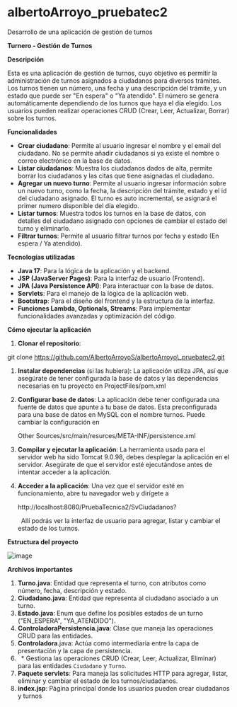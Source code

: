 # albertoArroyo_pruebatec2
Desarrollo de una aplicación de gestión de turnos

**Turnero - Gestión de Turnos**

**Descripción**

Esta es una aplicación de gestión de turnos, cuyo objetivo es permitir la administración de turnos asignados a ciudadanos para diversos trámites. Los turnos tienen un número, una fecha y una descripción del trámite, y un estado que puede ser "En espera" o "Ya atendido". El número se genera automáticamente dependiendo de los turnos que haya el día elegido. Los usuarios pueden realizar operaciones CRUD (Crear, Leer, Actualizar, Borrar) sobre los turnos.

**Funcionalidades**

- **Crear ciudadano**: Permite al usuario ingresar el nombre y el email del ciudadano. No se permite añadir ciudadanos si ya existe el nombre o correo electrónico en la base de datos.
- **Listar ciudadanos**: Muestra los ciudadanos dados de alta, permite borrar los ciudadanos y las citas que tiene asignadas el ciudadano.
- **Agregar un nuevo turno**: Permite al usuario ingresar información sobre un nuevo turno, como la fecha, la descripción del trámite, estado y el id del ciudadano asignado. El turno es auto incremental, se asignará el primer numero disponible del día elegido.
- **Listar turnos**: Muestra todos los turnos en la base de datos, con detalles del ciudadano asignado con opciones de cambiar el estado del turno y eliminarlo.
- **Filtrar turnos**: Permite al usuario filtrar turnos por fecha y estado (En espera / Ya atendido).

**Tecnologías utilizadas**

- **Java 17**: Para la lógica de la aplicación y el backend.
- **JSP (JavaServer Pages)**: Para la interfaz de usuario (Frontend).
- **JPA (Java Persistence API)**: Para interactuar con la base de datos.
- **Servlets**: Para el manejo de la lógica de la aplicación web.
- **Bootstrap**: Para el diseño del frontend y la estructura de la interfaz.
- **Funciones Lambda, Optionals, Streams**: Para implementar funcionalidades avanzadas y optimización del código.

**Cómo ejecutar la aplicación**

1. **Clonar el repositorio**:

git clone https://github.com/AlbertoArroyoS/albertoArroyo\_pruebatec2.git

1. **Instalar dependencias** (si las hubiera): La aplicación utiliza JPA, así que asegúrate de tener configurada la base de datos y las dependencias necesarias en tu proyecto en ProjectFiles/pom.xml
1. **Configurar base de datos**: La aplicación debe tener configurada una fuente de datos que apunte a tu base de datos. Esta preconfigurada para una base de datos en MySQL con el nombre turnos. Puede cambiar la configuración en 

   Other Sources/src/main/resurces/META-INF/persistence.xml

   <property name="javax.persistence.jdbc.url" value="jdbc:mysql://localhost:3306/turnos?serverTimezone=UTC"/>

1. **Compilar y ejecutar la aplicación**: La herramienta usada para el servidor web ha sido Tomcat 9.0.98, debes desplegar la aplicación en el servidor. Asegúrate de que el servidor esté ejecutándose antes de intentar acceder a la aplicación.
1. **Acceder a la aplicación**: Una vez que el servidor esté en funcionamiento, abre tu navegador web y dirígete a

   http://localhost:8080/PruebaTecnica2/SvCiudadanos?

   ` `Allí podrás ver la interfaz de usuario para agregar, listar y cambiar el estado de los turnos.

**Estructura del proyecto**

![image](https://github.com/user-attachments/assets/7aed7688-f484-4564-9bf4-a83882126290)


**Archivos importantes**

1. **Turno.java**: Entidad que representa el turno, con atributos como número, fecha, descripción y estado.
1. **Ciudadano.java**: Entidad que representa al ciudadano asociado a un turno.
1. **Estado.java**: Enum que define los posibles estados de un turno ("EN\_ESPERA", "YA\_ATENDIDO").
1. **ControladoraPersistencia.java**: Clase que maneja las operaciones CRUD para las entidades.
1. **Controladora**.java: Actúa como intermediaria entre la capa de presentación y la capa de persistencia.
1. ` `\* Gestiona las operaciones CRUD (Crear, Leer, Actualizar, Eliminar) para las entidades `Ciudadano` y `Turno`.
1. **Paquete servlets**: Para maneja las solicitudes HTTP para agregar, listar, eliminar y cambiar el estado de los turnos/ciudadanos.
1. **index.jsp**: Página principal donde los usuarios pueden crear ciudadanos y turnos


